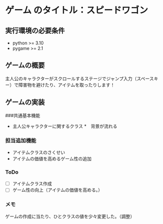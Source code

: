 # ゲーム のタイトル：スピードワゴン
## 実行環境の必要条件
* python >= 3.10
* pygame >= 2.1

## ゲームの概要
主人公のキャラクターがスクロールするステージでジャンプ入力（スペースキー）で障害物を避けたり、アイテムを取ったりします！

## ゲームの実装
###共通基本機能
* 主人公キャラクターに関するクラス
*　背景が流れる

### 担当追加機能
* アイテムクラスのさくせい
* アイテムの価値を高めるゲーム性の追加
### ToDo
- [ ] アイテムクラス作成
- [ ] ゲーム性の向上（アイテムの価値を高める。）
### メモ
ゲームの作成に当たり、ひとクラスの値を少々変更した。（調整）
